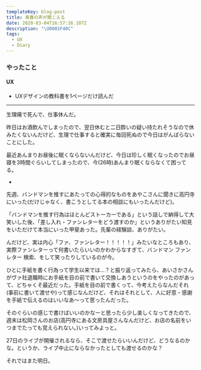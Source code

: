 ```yaml
---
templateKey: blog-post
title: 青春の声が聞こえる
date: 2020-03-04T16:57:16.107Z
description: "\U0001F40C"
tags:
  - UX
  - Diary
---
```

### やったこと

#### UX

* UXデザインの教科書を1ページだけ読んだ


------

生理痛で死んで、仕事休んだ。

昨日はお酒飲んでしまったので、翌日休むと二日酔いの疑い持たれそうなので休みたくないんだけど、生理で仕事すると確実に毎回死ぬので今日はがんばらないことにした。

最近あんまりお昼後に眠くならないんだけど、今日は珍しく眠くなったのでお昼寝を3時間ぐらいしてしまったので、今(26時)あんまり眠くならなくて困ってる。


*

先週、バンドマンを推すにあたっての心得的なものをあやこさんに聞きに高円寺にいった(だけじゃなく、書こうとしてる本の相談にもいったんだけど)。

「バンドマンを推す行為はほとんどストーカーである」という話しで納得して大笑いした後、「差し入れ・ファンレターをどう渡すのか」というありがたい知見をいただけて本当にいった甲斐あった。先輩の経験談、ありがたい。

んだけど、実は内心「ファ、ファンレター！！！！！」みたいなところもあり、実際ファンレターって何書いたらいいのかわからなすぎて、バンドマン ファンレター 検索、をして笑ったりしているのが今。


ひとに手紙を書く行為って学生以来では…？と振り返ってみたら、あいさかさんがヴァ社退職時にお手紙を目の前で書いて交換しあうというのをやったのがあって、どちゃくそ最近だった。手紙を目の前で書くって、今考えたらなんだそれ(事前に書いて渡せや)って感じなんだけど、それはそれとして、人に好意・感謝を手紙で伝えるのはいいなあ〜って思ったんだった。

そのぐらいの感じで書けばいいのかなーと思ったら少し楽しくなってきたので、週末は松岡さんのお店(高円寺にある文房具屋さんなんだけど、お店の名前をいつまでたっても覚えられない。)いってみよっと。

27日のライブが開催されるなら、そこで渡せたらいいんだけど、どうなるのかな。というか、ライブ中止にならなかったとしても渡せるのかな？


それではまた明日。
